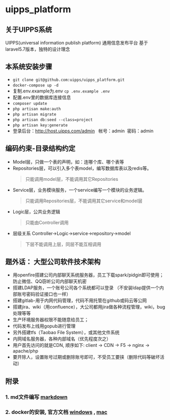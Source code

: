 # uipps_platform

## 关于UIPPS系统
UIPPS(universal information publish platform) 通用信息发布平台 基于laravel5.7版本，独特的设计理念

## 本系统安装步骤
- `git clone git@github.com:uipps/uipps_platform.git`
- `docker-compose up -d`
- 复制.env.example为.env `cp .env.example .env`
- 配置.env里的数据库连接信息
- `composer update`
- `php artisan make:auth`
- `php artisan migrate`
- `php artisan db:seed --class=project`
- `php artisan key:generate`
- 登录后台：http://host.uipps.com/admin   帐号：admin  密码：admin


## 编码约束-目录结构约定
- Model层，只做一个表的声明，如：连哪个库、哪个表等
- Repositories层，可以引入多个表model，编写数据库表以及redis等。
  > 只能调用model层，不能调用其它Repositories
- Service层，业务模块服务，一个service编写一个模块的业务逻辑。
  > 只能调用Repositories层，不能调用其它service和model层
- Logic层，公共业务逻辑
  > 只能由Controller调用
- 层级关系 Controller->Logic->service->repository->model
  > 下层不能调用上层，同层不能互相调用
  
## 题外话： 大型公司软件技术架构
- 用openfire搭建公司内部聊天系统服务器，员工下载spark/pidgin即可使用；防止微信、QQ窃听公司内部聊天机密 
- 搭建LDAP服务，一个账号公司各个系统都可以登录 （不安装ldap提供一个内部账号密码验证接口也一样）
- 搭建gitlab-用于内网代码管理，代码不用托管在github或码云等公网
- 搭建jira、wiki（用confluence），大公司都用jira做各种流程管理，wiki，bug处理等等
- 生产环境服务器权限不能随意给员工；
- 代码发布上线用gopub进行管理
- 另外搭建tfs（Taobao File System），或其他文件系统
- 内网域名服务器，各种内部域名（优先程度次之）
- 用户首先访问的就是CDN, 顺序如下:  client  ->  CDN -> F5 -> nginx -> apache/php 
- 要开除人，设置账号过期或删除账号即可，不受员工要挟（删除代码等破坏活动）

## 附录
### 1. md文件编写 [markdown](https://www.appinn.com/markdown/) 
### 2. docker的安装, 官方文档 [windows](https://docs.docker.com/docker-for-windows/) , [mac](https://docs.docker.com/docker-for-mac/)


